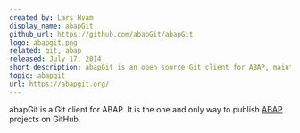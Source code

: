 ```yaml
---
created_by: Lars Hvam
display_name: abapGit
github_url: https://github.com/abapGit/abapGit
logo: abapgit.png
related: git, abap
released: July 17, 2014
short_description: abapGit is an open source Git client for ABAP, maintained and built by the community.
topic: abapgit
url: https://abapgit.org/
---
```

abapGit is a Git client for ABAP. It is the one and only way to publish [ABAP](https://github.com/topics/abap) projects on GitHub.
